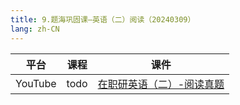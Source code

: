 ```yaml
---
title: 9.题海巩固课—英语（二）阅读（20240309）
lang: zh-CN
---
```



| 平台       | 课程                                                                                                                                    | 课件                                                                                                                                                                                                                                   |
|----------|---------------------------------------------------------------------------------------------------------------------------------------|--------------------------------------------------------------------------------------------------------------------------------------------------------------------------------------------------------------------------------------|
| YouTube  | todo                                                                                                                                  | [在职研英语（二）-阅读真题](../../public/english/%E8%8B%B1%E8%AF%AD%E4%BA%8C-%E6%AD%A3%E5%BC%8F%E8%AF%BE/pdf/%E5%9C%A8%E8%81%8C%E7%A0%94%E8%8B%B1%E8%AF%AD%EF%BC%88%E4%BA%8C%EF%BC%89%E2%80%94%E2%80%94%E9%98%85%E8%AF%BB%E7%9C%9F%E9%A2%98.pdf) |








